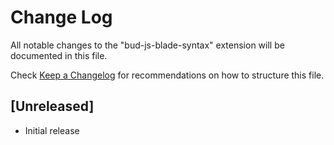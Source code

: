 # Change Log

All notable changes to the "bud-js-blade-syntax" extension will be documented in this file.

Check [Keep a Changelog](http://keepachangelog.com/) for recommendations on how to structure this file.

## [Unreleased]

- Initial release
